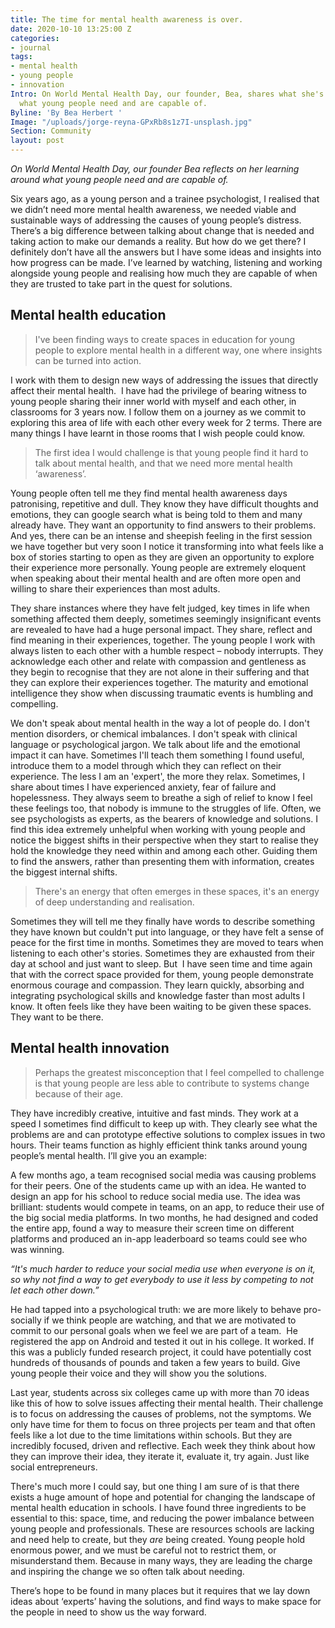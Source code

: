 ```yaml
---
title: The time for mental health awareness is over.
date: 2020-10-10 13:25:00 Z
categories:
- journal
tags:
- mental health
- young people
- innovation
Intro: On World Mental Health Day, our founder, Bea, shares what she's learned about
  what young people need and are capable of.
Byline: 'By Bea Herbert '
Image: "/uploads/jorge-reyna-GPxRb8s1z7I-unsplash.jpg"
Section: Community
layout: post
---
```


*On World Mental Health Day, our founder Bea reflects on her learning around what young people need and are capable of.*

Six years ago, as a young person and a trainee psychologist, I realised that we didn’t need more mental health awareness, we needed viable and sustainable ways of addressing the causes of young people’s distress. There’s a big difference between talking about change that is needed and taking action to make our demands a reality. But how do we get there? I definitely don’t have all the answers but I have some ideas and insights into how progress can be made. I’ve learned by watching, listening and working alongside young people and realising how much they are capable of when they are trusted to take part in the quest for solutions.

## Mental health education

> I've been finding ways to create spaces in education for young people to explore mental health in a different way, one where insights can be turned into action.

I work with them to design new ways of addressing the issues that directly affect their mental health.  I have had the privilege of bearing witness to young people sharing their inner world with myself and each other, in classrooms for 3 years now. I follow them on a journey as we commit to exploring this area of life with each other every week for 2 terms. There are many things I have learnt in those rooms that I wish people could know.

> The first idea I would challenge is that young people find it hard to talk about mental health, and that we need more mental health ‘awareness’.

Young people often tell me they find mental health awareness days patronising, repetitive and dull. They know they have difficult thoughts and emotions, they can google search what is being told to them and many already have. They want an opportunity to find answers to their problems. And yes, there can be an intense and sheepish feeling in the first session we have together but very soon I notice it transforming into what feels like a box of stories starting to open as they are given an opportunity to explore their experience more personally. Young people are extremely eloquent when speaking about their mental health and are often more open and willing to share their experiences than most adults.

They share instances where they have felt judged, key times in life when something affected them deeply, sometimes seemingly insignificant events are revealed to have had a huge personal impact. They share, reflect and find meaning in their experiences, together. The young people I work with always listen to each other with a humble respect – nobody interrupts. They acknowledge each other and relate with compassion and gentleness as they begin to recognise that they are not alone in their suffering and that they can explore their experiences together. The maturity and emotional intelligence they show when discussing traumatic events is humbling and compelling.

We don't speak about mental health in the way a lot of people do. I don't mention disorders, or chemical imbalances. I don't speak with clinical language or psychological jargon. We talk about life and the emotional impact it can have. Sometimes I'll teach them something I found useful, introduce them to a model through which they can reflect on their experience. The less I am an 'expert', the more they relax. Sometimes, I share about times I have experienced anxiety, fear of failure and hopelessness. They always seem to breathe a sigh of relief to know I feel these feelings too, that nobody is immune to the struggles of life. Often, we see psychologists as experts, as the bearers of knowledge and solutions. I find this idea extremely unhelpful when working with young people and notice the biggest shifts in their perspective when they start to realise they hold the knowledge they need within and among each other. Guiding them to find the answers, rather than presenting them with information, creates the biggest internal shifts.

> There's an energy that often emerges in these spaces, it's an energy of deep understanding and realisation.

Sometimes they will tell me they finally have words to describe something they have known but couldn't put into language, or they have felt a sense of peace for the first time in months. Sometimes they are moved to tears when listening to each other's stories. Sometimes they are exhausted from their day at school and just want to sleep. But  I have seen time and time again that with the correct space provided for them, young people demonstrate enormous courage and compassion. They learn quickly, absorbing and integrating psychological skills and knowledge faster than most adults I know. It often feels like they have been waiting to be given these spaces. They want to be there.

## Mental health innovation

> Perhaps the greatest misconception that I feel compelled to challenge is that young people are less able to contribute to systems change because of their age. 

They have incredibly creative, intuitive and fast minds. They work at a speed I sometimes find difficult to keep up with. They clearly see what the problems are and can prototype effective solutions to complex issues in two hours. Their teams function as highly efficient think tanks around young people’s mental health. I’ll give you an example:

A few months ago, a team recognised social media was causing problems for their peers. One of the students came up with an idea. He wanted to design an app for his school to reduce social media use. The idea was brilliant: students would compete in teams, on an app, to reduce their use of the big social media platforms. In two months, he had designed and coded the entire app, found a way to measure their screen time on different platforms and produced an in-app leaderboard so teams could see who was winning.

*“It's much harder to reduce your social media use when everyone is on it, so why not find a way to get everybody to use it less by competing to not let each other down.”*

He had tapped into a psychological truth: we are more likely to behave pro-socially if we think people are watching, and that we are motivated to commit to our personal goals when we feel we are part of a team.  He registered the app on Android and tested it out in his college. It worked. If this was a publicly funded research project, it could have potentially cost hundreds of thousands of pounds and taken a few years to build. Give young people their voice and they will show you the solutions.

Last year, students across six colleges came up with more than 70 ideas like this of how to solve issues affecting their mental health. Their challenge is to focus on addressing the causes of problems, not the symptoms. We only have time for them to focus on three projects per team and that often feels like a lot due to the time limitations within schools. But they are incredibly focused, driven and reflective. Each week they think about how they can improve their idea, they iterate it, evaluate it, try again. Just like social entrepreneurs.

There's much more I could say, but one thing I am sure of is that there exists a huge amount of hope and potential for changing the landscape of mental health education in schools. I have found three ingredients to be essential to this: space, time, and reducing the power imbalance between young people and professionals. These are resources schools are lacking and need help to create, but they *are* being created. Young people hold enormous power, and we must be careful not to restrict them, or misunderstand them. Because in many ways, they are leading the charge and inspiring the change we so often talk about needing. 

There’s hope to be found in many places but it requires that we lay down ideas about ‘experts’ having the solutions, and find ways to make space for the people in need to show us the way forward.
